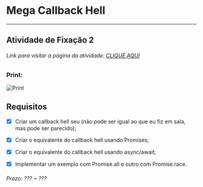 # Mega Callback Hell 

---  

## Atividade de Fixação 2  

###### Link para visitar a página da atividade: [CLIQUE AQUI](http://htmlpreview.github.io/?)

### Print:

![Print]()

## Requisitos

- [x] Criar um callback hell seu (não pode ser igual ao que eu fiz em sala, mas pode ser parecido);  

- [x] Criar o equivalente do callback hell usando Promises;  

- [x] Criar o equivalente do callback hell usando async/await;  

- [x] Implementar um exemplo com Promise.all e outro com Promise.race.  

###### Prazo: ??? ~ ???  
